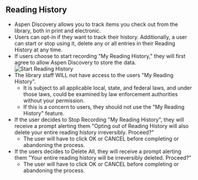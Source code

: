 ## Reading History
- Aspen Discovery allows you to track items you check out from the library, both in print and electronic. 
- Users can opt-in if they want to track their history. Additionally, a user can start or stop using it, delete any or all entries in their Reading History at any time. 
- If users choose to start recording "My Reading History," they will first agree to allow Aspen Discovery to store the data.
![Start Reading History](/manual/images/start-reading-history.png)
- The library staff WILL not have access to the users "My Reading History".
  - It is subject to all applicable local, state, and federal laws, and under those laws, could be examined by law enforcement authorities without your permission. 
  - If this is a concern to users, they should not use the "My Reading History" feature.
- If the user decides to Stop Recording "My Reading History", they will receive a prompt alerting them "Opting out of Reading History will also delete your entire reading history irreversibly.  Proceed?" 
  - The user will have to click OK or CANCEL before completing or abandoning the process. 
- If the users decides to Delete All, they will receive a prompt alerting them "Your entire reading history will be irreversibly deleted.  Proceed?"
  - The user will have to click OK or CANCEL before completing or abandoning the process. 
